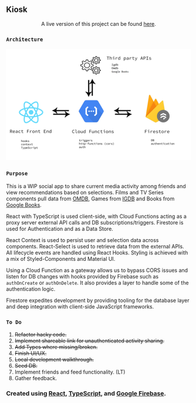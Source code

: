 ## Kiosk

<p align="center">
A live version of this project can be found <a target="blank" rel="noopener noreferrer" href="https://majora-563d6.web.app/">here</a>.
</p>

### `Architecture`

<img src="kiosk.png" alt="Kiosk"
	title="Kiosk Architecture"/>

### `Purpose`

This is a WIP social app to share current media activity among friends and view recommendations based on selections. Films and TV Series components pull data from [OMDB](https://www.omdbapi.com/), Games from [IGDB](https://www.igdb.com/discover) and Books from [Google Books](https://developers.google.com/books).

React with TypeScript is used client-side, with Cloud Functions acting as a proxy server external API
calls and DB subscriptions/triggers. Firestore is used for Authentication and as a Data Store.

React Context is used to persist user and selection data across components. React-Select is used to retrieve data from the external APIs. All lifecycle events are handled using React Hooks. Styling is achieved with a mix of Styled-Components and Material UI.

Using a Cloud Function as a gateway allows us to bypass CORS issues and listen for DB changes with hooks provided by Firebase such as `authOnCreate` or `authOnDelete`. It also provides a layer to handle some of the authentication logic.

Firestore expedites development by providing tooling for the database layer and deep integration with client-side JavaScript frameworks.

### `To Do`

1. ~~Refactor hacky code.~~
2. ~~Implement shareable link for unauthenticated activity sharing.~~
3. ~~Add Types where missing/broken.~~
4. ~~Finish UI/UX.~~
5. ~~Local development walkthrough.~~
6. ~~Seed DB.~~
7. Implement friends and feed functionality. (LT)
8. Gather feedback.

### Created using [React](https://reactjs.org/), [TypeScript](https://www.typescriptlang.org/), and [Google Firebase](https://firebase.google.com/).
